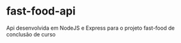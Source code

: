# fast-food-api
Api desenvolvida em NodeJS e Express para o projeto fast-food de conclusão de curso
